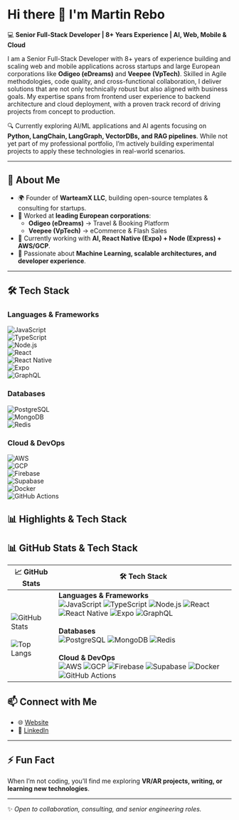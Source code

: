# Hi there 👋 I'm Martin Rebo  

💻 **Senior Full-Stack Developer | 8+ Years Experience | AI, Web, Mobile & Cloud**  

I am a Senior Full-Stack Developer with 8+ years of experience building and scaling web and mobile applications across startups and large European corporations like **Odigeo (eDreams)** and **Veepee (VpTech)**. Skilled in Agile methodologies, code quality, and cross-functional collaboration, I deliver solutions that are not only technically robust but also aligned with business goals. My expertise spans from frontend user experience to backend architecture and cloud deployment, with a proven track record of driving projects from concept to production.

🔍 Currently exploring AI/ML applications and AI agents focusing on **Python, LangChain, LangGraph, VectorDBs, and RAG pipelines**. While not yet part of my professional portfolio, I’m actively building experimental projects to apply these technologies in real-world scenarios.

---

## 🚀 About Me
- 🌍 Founder of **WarteamX LLC**, building open-source templates & consulting for startups.  
- 🏢 Worked at **leading European corporations**:  
  - **Odigeo (eDreams)** → Travel & Booking Platform  
  - **Veepee (VpTech)** → eCommerce & Flash Sales  
- 🔭 Currently working with **AI, React Native (Expo) + Node (Express)  + AWS/GCP**.  
- 🎯 Passionate about **Machine Learning, scalable architectures, and developer experience**.  

---

## 🛠️ Tech Stack

### Languages & Frameworks  
![JavaScript](https://img.shields.io/badge/JavaScript-F7DF1E?style=for-the-badge&logo=javascript&logoColor=black)  
![TypeScript](https://img.shields.io/badge/TypeScript-3178C6?style=for-the-badge&logo=typescript&logoColor=white)  
![Node.js](https://img.shields.io/badge/Node.js-339933?style=for-the-badge&logo=node.js&logoColor=white)  
![React](https://img.shields.io/badge/React-61DAFB?style=for-the-badge&logo=react&logoColor=black)  
![React Native](https://img.shields.io/badge/React_Native-20232A?style=for-the-badge&logo=react&logoColor=61DAFB)  
![Expo](https://img.shields.io/badge/Expo-000020?style=for-the-badge&logo=expo&logoColor=white)  
![GraphQL](https://img.shields.io/badge/GraphQL-E10098?style=for-the-badge&logo=graphql&logoColor=white)  

### Databases  
![PostgreSQL](https://img.shields.io/badge/PostgreSQL-4169E1?style=for-the-badge&logo=postgresql&logoColor=white)  
![MongoDB](https://img.shields.io/badge/MongoDB-47A248?style=for-the-badge&logo=mongodb&logoColor=white)  
![Redis](https://img.shields.io/badge/Redis-DC382D?style=for-the-badge&logo=redis&logoColor=white)  

### Cloud & DevOps  
![AWS](https://img.shields.io/badge/AWS-232F3E?style=for-the-badge&logo=amazon-aws&logoColor=white)  
![GCP](https://img.shields.io/badge/Google_Cloud-4285F4?style=for-the-badge&logo=google-cloud&logoColor=white)  
![Firebase](https://img.shields.io/badge/Firebase-FFCA28?style=for-the-badge&logo=firebase&logoColor=black)  
![Supabase](https://img.shields.io/badge/Supabase-3ECF8E?style=for-the-badge&logo=supabase&logoColor=white)  
![Docker](https://img.shields.io/badge/Docker-2496ED?style=for-the-badge&logo=docker&logoColor=white)  
![GitHub Actions](https://img.shields.io/badge/GitHub_Actions-2088FF?style=for-the-badge&logo=github-actions&logoColor=white)  

## 📊 Highlights & Tech Stack  

## 📊 GitHub Stats & Tech Stack  

| 📈 GitHub Stats | 🛠️ Tech Stack |
|-----------------|----------------|
| ![GitHub Stats](https://github-readme-stats.vercel.app/api?username=martinrebo&show_icons=true&theme=radical) <br><br> ![Top Langs](https://github-readme-stats.vercel.app/api/top-langs/?username=martinrebo&layout=compact&theme=radical) | **Languages & Frameworks** <br> ![JavaScript](https://img.shields.io/badge/JavaScript-F7DF1E?style=for-the-badge&logo=javascript&logoColor=black) ![TypeScript](https://img.shields.io/badge/TypeScript-3178C6?style=for-the-badge&logo=typescript&logoColor=white) ![Node.js](https://img.shields.io/badge/Node.js-339933?style=for-the-badge&logo=node.js&logoColor=white) ![React](https://img.shields.io/badge/React-61DAFB?style=for-the-badge&logo=react&logoColor=black) ![React Native](https://img.shields.io/badge/React_Native-20232A?style=for-the-badge&logo=react&logoColor=61DAFB) ![Expo](https://img.shields.io/badge/Expo-000020?style=for-the-badge&logo=expo&logoColor=white) ![GraphQL](https://img.shields.io/badge/GraphQL-E10098?style=for-the-badge&logo=graphql&logoColor=white) <br><br> **Databases** <br> ![PostgreSQL](https://img.shields.io/badge/PostgreSQL-4169E1?style=for-the-badge&logo=postgresql&logoColor=white) ![MongoDB](https://img.shields.io/badge/MongoDB-47A248?style=for-the-badge&logo=mongodb&logoColor=white) ![Redis](https://img.shields.io/badge/Redis-DC382D?style=for-the-badge&logo=redis&logoColor=white) <br><br> **Cloud & DevOps** <br> ![AWS](https://img.shields.io/badge/AWS-232F3E?style=for-the-badge&logo=amazon-aws&logoColor=white) ![GCP](https://img.shields.io/badge/Google_Cloud-4285F4?style=for-the-badge&logo=google-cloud&logoColor=white) ![Firebase](https://img.shields.io/badge/Firebase-FFCA28?style=for-the-badge&logo=firebase&logoColor=black) ![Supabase](https://img.shields.io/badge/Supabase-3ECF8E?style=for-the-badge&logo=supabase&logoColor=white) ![Docker](https://img.shields.io/badge/Docker-2496ED?style=for-the-badge&logo=docker&logoColor=white) ![GitHub Actions](https://img.shields.io/badge/GitHub_Actions-2088FF?style=for-the-badge&logo=github-actions&logoColor=white) |


## 📫 Connect with Me
- 🌐 [Website](https://martinrebo.com)  
- 💼 [LinkedIn](https://linkedin.com/in/martin-rebo)  

---

## ⚡ Fun Fact
When I’m not coding, you’ll find me exploring **VR/AR projects, writing, or learning new technologies**.  

---
✨ *Open to collaboration, consulting, and senior engineering roles.*  